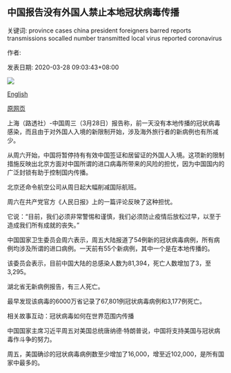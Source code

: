 ## 中国报告没有外国人禁止本地冠状病毒传播

关键词: province cases china president foreigners barred reports transmissions socalled number transmitted local virus reported coronavirus

作者: 

发表日期: 2020-03-28 09:03:43+08:00

![](https://www.straitstimes.com/sites/default/files/styles/x_large/public/articles/2020/03/28/nz_shanghai_280343.jpg?itok=lVAkPlP1)

[English](China%20reports%20no%20local%20coronavirus%20transmissions%20as%20foreigners%20barred.md)

[原网页](https://www.straitstimes.com/asia/east-asia/china-reports-no-local-coronavirus-transmissions-as-foreigners-barred)

上海（路透社）-中国周三（3月28日）报告称，前一天没有本地传播的冠状病毒感染，而且由于对外国人入境的新限制开始，涉及海外旅行者的新病例也有所减少。

从周六开始，中国将暂停持有有效中国签证和居留证的外国人入境。这项新的限制措施反映出北京方面对中国所谓的进口病毒所带来的风险的担忧，因为中国国内的广泛封锁有助于控制国内传播。

北京还命令航空公司从周日起大幅削减国际航班。

周六在共产党官方《人民日报》上的一篇评论反映了这种担忧。

它说：“目前，我们必须非常警惕和谨慎，我们必须防止疫情后放松过早，以至于造成我们所有成就的丧失。”

中国国家卫生委员会周六表示，周五大陆报道了54例新的冠状病毒病例，所有病例均涉及所谓的进口病例。一天前有55个新病例，其中一个是在本地传播的。

该委员会表示，目前中国大陆的总感染人数为81,394，死亡人数增加了3，至3,295。

湖北省无新病例报告，有三人死亡。

最早发现该病毒的6000万省记录了67,801例冠状病毒病例和3,177例死亡。

相关故事互动：冠状病毒如何在世界范围内传播

中国国家主席习近平周五对美国总统唐纳德·特朗普说，中国将支持美国与冠状病毒作斗争的努力。

周五，美国确诊的冠状病毒病例数至少增加了16,000，增至近102,000，是所有国家中最多的。